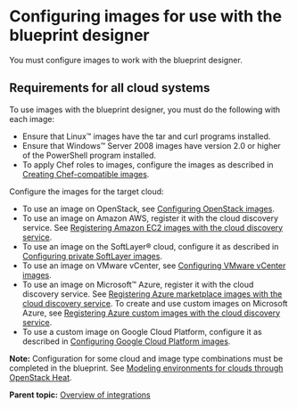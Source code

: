 # Configuring images for use with the blueprint designer

You must configure images to work with the blueprint designer.

## Requirements for all cloud systems

To use images with the blueprint designer, you must do the following with each image:

-   Ensure that Linux™ images have the tar and curl programs installed.
-   Ensure that Windows™ Server 2008 images have version 2.0 or higher of the PowerShell program installed.
-   To apply Chef roles to images, configure the images as described in [Creating Chef-compatible images](integrate_chef_images.md).

Configure the images for the target cloud:

-   To use an image on OpenStack, see [Configuring OpenStack images](cloud_connect_openstack_images.md).
-   To use an image on Amazon AWS, register it with the cloud discovery service. See [Registering Amazon EC2 images with the cloud discovery service](integrate_ec2_image.md).
-   To use an image on the SoftLayer® cloud, configure it as described in [Configuring private SoftLayer images](cloud_connect_softlayer_images.md).
-   To use an image on VMware vCenter, see [Configuring VMware vCenter images](cloud_connect_vmware_images.md).
-   To use an image on Microsoft™ Azure, register it with the cloud discovery service. See [Registering Azure marketplace images with the cloud discovery service](integrate_azure_image.md). To create and use custom images on Microsoft Azure, see [Registering Azure custom images with the cloud discovery service](integrate_azure_private.md).
-   To use a custom image on Google Cloud Platform, configure it as described in [Configuring Google Cloud Platform images](cloud_connect_google_cloud_images.md#).

**Note:** Configuration for some cloud and image type combinations must be completed in the blueprint. See [Modeling environments for clouds through OpenStack Heat](blueprint_edit_clouds.md#).

**Parent topic:** [Overview of integrations](../../com.udeploy.doc/topics/integrat_ov.md)

